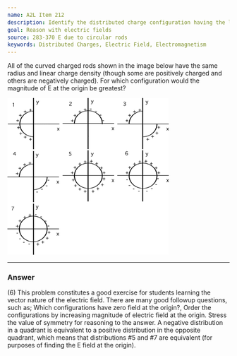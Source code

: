 ```yaml
---
name: A2L Item 212
description: Identify the distributed charge configuration having the larges electric field at the origin.
goal: Reason with electric fields
source: 283-370 E due to circular rods
keywords: Distributed Charges, Electric Field, Electromagnetism
---
```


All of the curved charged rods shown in the image below have the same
radius and linear charge density (though some are positively charged and
others are negatively charged).  For which configuration would the
magnitude of E at the origin be greatest?

![Item212_fig1.gif](../images/Item212_fig1.gif)

<hr/>

### Answer

(6) This problem constitutes a good exercise for students learning the
vector nature of the electric field. There are many good followup
questions, such as; Which configurations have zero field at the origin?,
Order the configurations by increasing magnitude of electric field at
the origin. Stress the value of symmetry for reasoning to the answer. A
negative distribution in a quadrant is equivalent to a positive
distribution in the opposite quadrant, which means that distributions #5
and #7 are equivalent (for purposes of finding the E field at the
origin). 
